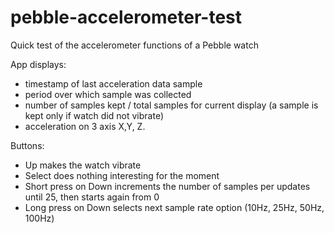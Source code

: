 # pebble-accelerometer-test
Quick test of the accelerometer functions of a Pebble watch

App displays:

 - timestamp of last acceleration data sample
 - period over which sample was collected
 - number of samples kept / total samples for current display (a sample is kept only if watch did not vibrate)
 - acceleration on 3 axis X,Y, Z.

Buttons:

 - Up makes the watch vibrate
 - Select does nothing interesting for the moment
 - Short press on Down increments the number of samples per updates until 25, then starts again from 0
 - Long press on Down selects next sample rate option (10Hz, 25Hz, 50Hz, 100Hz)
